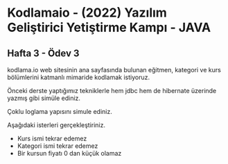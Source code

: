 # Kodlamaio - (2022) Yazılım Geliştirici Yetiştirme Kampı - JAVA

## Hafta 3 - Ödev 3

kodlama.io web sitesinin ana sayfasında bulunan eğitmen, kategori ve kurs bölümlerini katmanlı mimaride kodlamak istiyoruz.

Önceki derste yaptığımız tekniklerle hem jdbc hem de hibernate üzerinde yazmış gibi simüle ediniz.

Çoklu loglama yapısını simule ediniz.

Aşağıdaki isterleri gerçekleştiriniz.

- Kurs ismi tekrar edemez
- Kategori ismi tekrar edemez
- Bir kursun fiyatı 0 dan küçük olamaz
